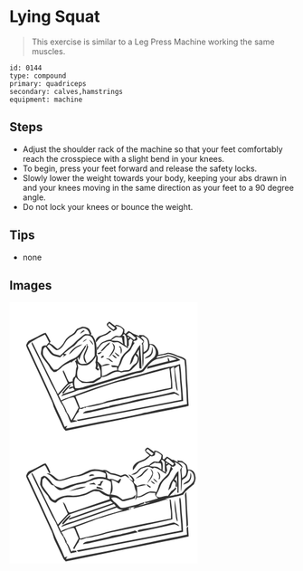 # Lying Squat
> This exercise is similar to a Leg Press Machine working the same muscles.

``` 
id: 0144 
type: compound 
primary: quadriceps 
secondary: calves,hamstrings 
equipment: machine 
``` 

## Steps

 - Adjust the shoulder rack of the machine so that your feet comfortably reach the crosspiece with a slight bend in your knees.
 - To begin, press your feet forward and release the safety locks.
 - Slowly lower the weight towards your body, keeping your abs drawn in and your knees moving in the same direction as your feet to a 90 degree angle.
 - Do not lock your knees or bounce the weight.

## Tips

 - none

## Images

<svg width="250pt" height="173pt" viewBox="0 0 250 173" xmlns="http://www.w3.org/2000/svg">
  <g fill="#FFF">
    <path d="M0 0h250v173H0V0m129.3 30.94c2.4 2.93 5.28 5.56 8.58 7.45 1.42-.74 2.93-1.35 4.24-2.31 1.01-1.67-.37-3.22-1.28-4.56 3.78.52 8.5 1.68 10.06 5.55-.55 2.63-1.26 5.53-3.36 7.38-2.1 1.91-5.12-.99-7.38.62-2.19 1.14-4.16 2.68-5.59 4.7-3.95-.38-7.22 1.96-10.84 3.06-2.94 1.43-4.65 4.49-6.53 7.04-.31-.1-.94-.3-1.25-.39.05 1.16.14 3.47.19 4.63.83-1.17 1.62-2.37 2.24-3.67 2.1-2.35 3.7-5.51 6.82-6.64 3.64-1.07 7.45-3.47 11.15-1.17 2.78 2.09 6.2-.78 8.98 1.12 4.08 2.32 7.8 5.26 12 7.38l-.28-2.39 1.29-1.25-.18-6.7c.83-.87 1.66-1.73 2.49-2.6.96.85 1.93 1.7 2.89 2.55-1.3 2.77-1.62 5.89-3.06 8.6-2.26 4.89-7.62 7.15-10.36 11.7-3.43 3.95-3.35 9.51-6.1 13.83-2.92-.69-5.92-1.07-8.91-1.05.12 3.77 5 1.97 7.48 2.51.1 1.37.22 2.75.35 4.13-7.71-.4-12.96 6.56-20.27 7.87-.26-4.38-.15-8.77-.54-13.14 3.82-.89 7.83-1.07 11.48-2.63-3.87-1.6-7.84.09-11.29 1.88-1.57-2.22-3.47-4.17-5.59-5.87.36-2.99.98-6.35-1.18-8.85.83-4.25-.23-8.49-.4-12.74-.15-4.61-2.46-8.81-4.95-12.57l-2.64-.87c.28-.36.85-1.07 1.13-1.42-.93-2.02-1.51-4.21-2.71-6.1-2.22-2.93-6.15-3.19-9.52-3.42-2.26 1.2-4.72 1.92-7 3.06-2.16 2.34-3.44 5.58-6.47 7.04-3.94 2.01-7.39 4.95-9.63 8.8-2.3 4.28-5.21 8.28-9.5 10.76-3.5-2.76-6.52-6.33-10.9-7.74.52-.75 1.05-1.51 1.58-2.26-2.28-3.8-3.92-7.98-6.51-11.57-3.87.72-7.18 3.04-10.63 4.81-3.96 2.19-8.21 3.82-12.15 6.05-1.44 1.61-2.37 3.64-3.22 5.62 1.08 3.57 2.92 6.85 4.42 10.26 8.6 18.67 17.53 37.19 25.87 55.98 2.21 4.94 5.16 9.63 6.08 15.05 3.59 9.17 8.33 17.84 12.32 26.84.77 2.12 2.27 3.8 3.93 5.27 53.03-10.99 106.23-21.19 159.29-32.02 1.27-.31 2.52-.66 3.77-1.05-.85-10.11-.75-20.27-1.69-30.38-.94-10.09-.48-20.29-1.8-30.33-1.59-2.64-5.07-3.76-7.9-4.76-5.46-1.61-10.57-5.05-16.39-4.97-4.08 1.46-8.38 2.04-12.6 2.97 1.21-4.76-1.75-9.24-4.74-12.66-1.65-2.07-4.5-1.78-6.85-1.96-.41-2.39-.52-5.03-2.12-7.01-1.63-1.72-3.63-3.02-5.48-4.46-2.13-.1-4.26-.2-6.38-.37.2.5.59 1.5.78 1.99-2.36-1.49-4.95-2.54-7.6-3.38-2.35-1.26-4.55-2.79-6.98-3.9a84.337 84.337 0 0 0-4.01 3.79c-.41-.37-1.24-1.1-1.66-1.47.18-1.41.25-2.83.21-4.26-2.71-3.37-6.72-5.7-11.06-6.11-.5.42-1 .84-1.5 1.25-2.45-1.85-4.91-3.68-7.35-5.54-1.47 1.29-4.31 2.58-3.29 5m.29 9.71c-2.59 2.24-6.1 2.61-9.11 4.03-3.41 1.49-7.27 4.41-5.62 8.7 1.81-2.05 3.31-4.39 5.29-6.29 3.02-2.36 7.13-2.51 10.22-4.74 1.56-1.12 3.1-2.29 4.71-3.36-.29-.29-.86-.87-1.14-1.16-1.78.32-2.91 1.87-4.35 2.82m-8.85 24.14c.53.03 1.59.09 2.12.11 3.47-2.17 5.17-6.34 8.79-8.39.69-1.07 1.37-2.14 2.03-3.22-5.58 2.27-8.48 7.8-12.94 11.5m15.44-10.89c.77 2.63 2.84 5.19 1.94 8.05-1.47 4.22-4.66 7.52-6.48 11.57 4-3.91 8.48-8.63 8.19-14.65-.54-2.06-2.28-3.46-3.65-4.97m8.92 5.13c.7.62 1.41 1.23 2.11 1.85.32 2.64.36 5.3.45 7.95 2.14-3.25 1.83-7.46-.82-10.32-.44.13-1.31.39-1.74.52m-28.33 8.87c.1.25.29.75.38 1 2.29.77 4.52-1.51 5.59-3.33-2.09.5-4.09 1.29-5.97 2.33m22.74-1.25c.95 2.42 3.15 3.88 5.08 5.44.41-.37.83-.74 1.24-1.11-2.13-1.41-4.08-3.08-6.32-4.33m-3.26 2.93c1.39 2.31 3.25 4.94 6.28 4.76-1.71-2.03-3.5-4.25-6.28-4.76m-12.49 1.59c-1.41-.05-4.04 3.28-1.18 2.63 1.66.14 4.28-3.34 1.18-2.63m4.73 3.55c.11.26.34.78.45 1.04 3.53-.92 4.6 4.72 8.5 3.29-1.55-1.35-3.19-2.61-4.76-3.95-1.4-.11-2.79-.24-4.19-.38z"/>
    <path d="M130.48 30.63c.41-.68 1.21-2.05 1.61-2.73 2.79 1.94 5.27 4.29 8.03 6.27-.7.82-1.41 1.64-2.12 2.45a64.773 64.773 0 0 1-7.52-5.99zM89.07 39.28c1.33-3.1 5.07-3.5 7.85-4.68 5.05-.47 8.69 3.47 9.3 8.2-1.85-.19-3.7-.39-5.54-.64-3.64 1.69-6.14 4.91-9.39 7.16-3.52 2.43-5.67 6.33-9.33 8.6-5.58 3.68-9.76 9.01-15.03 13.07-3.58-1.25-7.89-1.29-10.53-4.38-2.3-2.64-4.37-5.48-6.72-8.08.97-.87 1.95-1.76 2.91-2.64 3.62 2.21 5.99 6.04 9.83 7.88 4.22-.21 7.19-3.79 9.49-6.95 2.19-3.66 4.4-7.5 7.98-9.98 3.17-2.38 7.57-3.57 9.18-7.56m4.63 2.84c2.07-1.39 4-3.01 6.34-3.94-.46-.22-1.37-.67-1.82-.89-2.15.91-3.54 2.77-4.52 4.83zM155.65 43.29c1.07-.88 1.97-2.06 3.32-2.55 3.5 1.33 5.35 5.06 8.81 6.53L165.35 50c-3.12-2.4-6.42-4.54-9.7-6.71z"/>
    <path d="M28.94 52.67c5.81-3.65 11.89-6.88 18.11-9.76 2.12 3.29 3.63 6.91 5.49 10.35a35.502 35.502 0 0 0-3.62 4.22c-1.55 0-3.22-.18-4.56.79-2.06.69-1.55 3.14-2 4.83-.2 1.91-.87 3.8-.67 5.73 2.44 7.33 9.22 12.06 12.31 19.02 1.27 1.92 3.2 3.27 4.77 4.94 1.02-.11 2.04-.21 3.06-.32 2.01-1.93 4.61-3.12 6.52-5.16 3.59-3.84 8.72-5.57 13.21-8.09.04.37.13 1.12.18 1.49 1.57-2.74 4.66-3.81 7.11-5.56-.12.65-.36 1.95-.47 2.6-.43 0-1.29.02-1.72.03 1.47 2.41 2.34 5.11 2.62 7.92-2.02 4.09-.63 8.89-2.56 13.03-2.55 1.25-3.03 3.93-3.02 6.53-1.68-.07-4.02 1.31-5.28-.22-2.82-4.7-4.16-10.11-7-14.81-.26.86-1.03 1.76-.43 2.68 2.08 4.87 4.31 9.68 6.36 14.57-4.45 4.74-8.71 9.65-13.22 14.33-10.69-21.7-21.32-43.41-32.07-65.08-.67-1.32-1.51-2.55-2.35-3.76-.9 2.14.56 4.02 1.39 5.88 5.08 9.98 9.9 20.09 14.96 30.08 4.94 10.03 9.43 20.33 15.2 29.93 2.96 6.23 5.32 12.84 9.47 18.42 1.42 2.69 2.75 5.43 3.72 8.31 3.36 4.21 4.07 9.73 6.91 14.19 3.01-.46 5.95-1.27 8.92-1.91-1.75-1.04-3.74-1.42-5.75-1.38 2.64-3.94 4.12-9.32 8.44-11.69l-1.53.24c.48-1.26.96-2.51 1.43-3.77 2.42.91 4.66.19 6.43-1.63.25.23.76.68 1.01.9.37-.34 1.09-1.01 1.45-1.35 10-.47 19.63-3.87 29.29-6.32 19.01-3.88 38.01-7.86 56.98-11.93 9.35-2.09 18.81-3.72 28.07-6.22-.01-8.48-.93-16.89-2.12-25.26-.16-2.36 2.73-2.71 4.28-3.49.92 6.31.78 12.71 1.65 19.01 1.15 4.3.23 9.1 3.03 12.89.34-2.63-.5-5.18-.75-7.77-.88-7.44-2.03-14.83-2.98-22.25 1.7-1.41 3.54-2.62 5.48-3.69.38 3.76.87 7.5 1.17 11.27.34 11.4 2.18 22.71 2.11 34.14-44.29 8.74-88.64 17.17-133 25.49-1.96.39-3.94.68-5.91.95.72.59 1.45 1.18 2.17 1.77 46.45-8.69 92.79-17.91 139.2-26.78-.54-9.32-1.32-18.65-2.24-27.95-.42-6.98-.67-14.01-1.93-20.9-3.8.93-7.31 2.95-11.28 3.18-8.54.95-16.61 4-24.98 5.73-18.44 5.92-37.59 9.52-55.89 15.96-17.68 5.16-34.93 11.7-52.21 18.03-4.54 1.76-9.46 2.78-13.55 5.52-.96-2.38-2.09-4.69-3.35-6.93 3.84-4.37 7.96-8.48 11.67-12.97 1.68-2.19 4.37-2.98 6.86-3.86.37 1.64.78 3.27 1.22 4.9-2.34.66-5.65.61-6.14 3.66 1.97-.54 3.89-1.23 5.79-1.99.68 1.14 1.36 2.28 2.06 3.41-5.04 1.75-10.19 3.14-15.14 5.15 2.38-4.29 6.51-7.18 9.25-11.16l.34-1.91c-4.38 3.1-7.69 7.4-11.17 11.43.49.22 1.47.67 1.96.9-1.09 1.21-2.17 2.44-3.19 3.72 7.09-2.94 14.51-4.88 21.61-7.78 3.45-1.28 7.22-1.01 10.73-2.02 22.44-6.99 44.84-14.1 67.39-20.76 3.7-.58 7.84-.73 10.48-3.84 5.24-6.3 10.52-14.26 19.3-15.5 4.45-.48 8.55-2.44 12.95-3.13 3.83.63 7.51 2.08 10.88 4-3.12.7-6.22 1.47-9.32 2.21-.56-1.79-1.17-3.61-2.61-4.91.12 1.73.29 3.46.49 5.18-8.99 2.14-17.88 4.73-26.83 7.04-.38 1.02-.76 2.03-1.13 3.04 9.32-2.22 18.56-4.8 27.85-7.18 5.4-1.57 11.06-2.21 16.24-4.48-4.66-3.81-10.58-5.73-16.48-6.42-4.99 1.34-9.92 2.91-15.03 3.81.34-.64 1.02-1.91 1.35-2.55 4.71-1.02 9.51-1.6 14.15-2.92 3.93.45 7.66 1.95 11.27 3.53 3.47 1.53 7.35 2.38 10.34 4.84 1.7 11.58 1.28 23.36 2.21 35.01.73 7.67.45 15.4 1.21 23.07-17.67 4.18-35.74 6.6-53.33 11.18-1.09.12-2.18.24-3.26.37-1.63.59-3.31 1-4.99 1.42-17.16 3.78-34.42 7.19-51.74 10.13-15.64 3.11-31.26 6.31-46.91 9.38-.33-1.46.77-2.49 1.52-3.59-1.26.42-2.5.9-3.78 1.29-3.24-8.83-7.74-17.17-11.52-25.78-11.6-27.74-24.9-54.74-37.4-82.08 1.24-1.93 2.79-3.65 4.79-4.81m139.97 76.65c-6.36 1.42-12.55 3.51-18.99 4.58-5.69 1.89-11.79 1.79-17.49 3.76l.06.55c-1.6.22-3.19.45-4.76.82-6.26 1.52-12.61 2.68-18.87 4.2-4 .82-9.08.63-11.63 4.43 6.03-.3 11.83-2.11 17.71-3.35 22.99-5.26 46.01-10.41 69.02-15.59 11.88-2.12 23.54-5.33 35.43-7.35 1.98.98 3.99 1.94 6.14 2.51-1.56-2.7-4.7-3.6-7.3-4.93-16.33 3.99-32.76 7.52-49.32 10.37zM149.79 43.72c.64-.36 1.94-1.06 2.58-1.42 4.41 4.36 3.11 11.2 3.28 16.79-.69-.67-2.07-2-2.76-2.67-.21-3.62-.63-7.25-.55-10.88-.64-.46-1.91-1.37-2.55-1.82z"/>
    <path d="M99.73 44.76c3.59-1.62 8.29-.24 10.26 3.23 4.14 6.91 2.75 15.24 3.06 22.89-2.34 4.75-6.53 8.81-11.49 10.76-3.03.28-7.22 1.1-9.29-1.77-1.36-1.39-1.64-3.38-2.22-5.15.36-.44 1.09-1.32 1.46-1.77.07 1.43.3 2.84.69 4.22.92-2.17 1.6-4.43 2.43-6.63 1.8-4.24 4.87-7.78 6.93-11.87-.19-.42-.59-1.28-.79-1.71-3.24 5.17-6.28 10.59-10.78 14.8-2.96 2.39-6.54 3.77-9.99 5.27-5.27 2.88-10.45 6.07-14.55 10.53-1.56 2.09-4.3 2.01-6.64 2-3.13-2.75-4.71-6.82-7.61-9.81-2.2-3.39-5.17-6.37-6.64-10.17-.37-3.75-.71-8.47 3.36-10.35 3.39 3.93 5.47 9.35 10.44 11.62 2.7 1.46 5.93 1.31 8.77 2.43 1.32-1.34 2.65-2.65 3.97-3.97.39.54.77 1.08 1.15 1.62-.46.59-1.38 1.76-1.84 2.35 1.87-1.18 3.62-2.51 5.4-3.82-1.25-.34-2.48-.7-3.7-1.13 4.18-3.19 7.97-6.9 12.51-9.61 3.58-2.18 5.29-6.32 8.86-8.5 2.3-1.58 3.8-4.11 6.25-5.46m-2.62 8.55c2.13-1.26 4.12-2.75 5.97-4.38-2.64.41-4.74 2.03-5.97 4.38m8.54-3.45c1.73 2.53 3.62 4.95 5.61 7.27-.55-3.24-2.59-5.94-5.61-7.27m-27 19.55c3.58-2.25 6.17-5.69 9.41-8.35 2.69-2.04 6.19-2.77 8.6-5.22-7.68 1.57-14.17 6.86-18.01 13.57m23.24-13.01c.19 2.16 3.4-.31.81-.54l-.81.54m.69.97c.42 5.36-4.16 9.31-4.33 14.53-.13 3.4.66 7.68 4.24 9.1-1.06-2.95-2.61-5.83-2.78-9.01 1.14-4.71 4.19-8.76 4.66-13.68-.45-.23-1.34-.71-1.79-.94zM141.63 46.4c2.48-.14 4.94.54 7.43.49.69 2.78.92 5.64 1.53 8.44-2.3-1.56-4.55-3.67-7.45-3.94-2.73-.15-5.47-.17-8.15-.8 2.05-1.63 4.15-3.31 6.64-4.19zM156.96 46.31c1.42-.28 1.91.25 1.46 1.6-1.41.29-1.9-.24-1.46-1.6zM168.68 45.08c2.4 1.24 4.53 2.89 6.65 4.56.81.82 1.62 1.65 2.44 2.47-.86 1.07-1.72 2.14-2.56 3.22.27.33.82.98 1.1 1.31.45 9.9-.55 19.84.32 29.72 1.72-5.61.97-11.55 1.16-17.31 2.53-1.41 5.18-2.93 6.74-5.45 1.09-2.4 1.32-5.07 1.89-7.61 7.76 1.33 10.48 12.91 4.42 17.86-4.78 3.92-9.23 8.26-12.77 13.36-1.12 1.82-2.84 3.48-5.07 3.65-5.17.85-10.2 2.33-15.22 3.82-19.07 6.29-38.43 11.67-57.7 17.32-4.1 1.63-8.47 2.73-12.91 1.99-1.59-4.58-1.97-10.13.75-14.37 2.52 2.9 5.33 5.5 8.63 7.49 4.84.04 9.69.35 14.53.06 2.88-.88 5.02-3.26 7.81-4.4 1.71-.54 2.54-2.12 3.39-3.56 6.47.85 11.23-4.26 16.97-6.15 2.91-1.11 6.18-.9 9 .36 2.88-.82 5.83-1.33 8.83-1.38 3.15 0 5.28-2.65 7.22-4.76 2.81-3.13 6.72-5.93 7.16-10.45.63-3.21-.43-6.61-3.05-8.64 1.17-1.74 2.32-3.51 3.44-5.29-.25 8.24.22 16.47.47 24.69.69.19 2.09.58 2.78.77.48-10.63-1.67-21.17-1.64-31.78-3.76 3.85-5.55 9.02-8.78 13.24-2.94 3.74-3.82 8.57-4.99 13.06 4.46-2.86 4.5-8.82 7.05-13.03 1.05 1.08 2.12 2.16 3.22 3.2.08 3.11-.08 6.97-3.18 8.66-3.43 1.9-5.29 5.44-7.91 8.18-3.36.55-6.93.19-10.07 1.89-1.56-.5-3.11-.98-4.66-1.47-.08-3.75 2.89-6.46 4.06-9.83 1.23-3.6 2.56-7.24 5.06-10.19 2.2-3.15 6.1-4.7 7.97-8.13 1.32-2.43 2.39-5.02 4.19-7.17.12-.34.36-1.02.47-1.36l-1.23.06-.15-2.14c2.05.14 3.78-.79 5.25-2.11-.37-1.45-.73-2.9-1.08-4.36m19.13 22.64c-1.86 3.48-6.48 3.97-8.38 7.41 3.14-1.17 6.93-1.95 8.84-5.01 2.44-3.02 2.25-7.32 1.22-10.85-.64 2.8-.53 5.77-1.68 8.45z"/>
    <path d="M174.2 46.83c.79-.52 1.59-1.04 2.39-1.56 2.63 1.31 5.93 2.74 6.57 5.98.76 3.33 1.17 6.9.13 10.21-.87 2.44-3.27 3.77-5.41 4.94-.06-3.85-.14-7.71-.68-11.54.48-1.05.96-2.1 1.44-3.14-.9-2.1-2.36-3.86-4.44-4.89zM102.79 83.58c5.51-2.23 9.33-7.16 12.22-12.17-.02 2.87-.23 5.75-.97 8.54 1.19 2.67.52 5.46-.02 8.18 1.1 1.02 2.36 1.85 3.54 2.77.38-.56 1.14-1.69 1.52-2.25-.68-.39-2.03-1.16-2.71-1.54 1.35-1.96 1.45-4.06.19-6.06l.27-.16c1.39 3.35 2.81 6.7 3.87 10.18.34 2.75.01 5.52-.03 8.27-3.62 1.07-6.63 3.27-9.79 5.19-5.44 1.17-11.64 2.26-16.67-.81-5.26-2.47-5.04-9.44-3.67-14.19 1.27-2.74.09-5.67-.63-8.38 3.46 3.2 8.53 2.84 12.88 2.43zM168.86 99.4c14.32-4.24 28.92-7.54 43.24-11.8 1.16 4.76.56 9.74 1.8 14.49.61 3.84.36 7.76.36 11.63-7.91 1.65-15.9 2.96-23.75 4.91-14.5 2.06-28.68 5.84-43.07 8.52-5.25.81-10.26 2.7-15.52 3.46-3.5.41-6.45 2.6-9.9 3.25-9.52 2.03-19.06 4.04-28.43 6.7-1.66-5.33-4.08-10.38-6.02-15.61 16.18-5.85 32.33-11.81 48.76-16.96 5.25-1.14 10.2-3.54 15.64-3.74 5.61-1.68 11.03-4.08 16.89-4.85zM82.12 126.49c1.33-.25 3-.87 3.95.51 2.17 4.22 3.55 8.81 5.65 13.08-3.25 5.52-5.78 11.54-9.69 16.64-1.91-3.57-3.19-7.53-5.89-10.64-1.36-5.33-4.48-9.82-7.15-14.53 4.35-1.77 8.45-4.25 13.13-5.06z"/>
  </g>
  <g fill="#333">
    <path d="M129.3 30.94c-1.02-2.42 1.82-3.71 3.29-5 2.44 1.86 4.9 3.69 7.35 5.54.5-.41 1-.83 1.5-1.25 4.34.41 8.35 2.74 11.06 6.11.04 1.43-.03 2.85-.21 4.26.42.37 1.25 1.1 1.66 1.47 1.3-1.31 2.63-2.57 4.01-3.79 2.43 1.11 4.63 2.64 6.98 3.9 2.65.84 5.24 1.89 7.6 3.38-.19-.49-.58-1.49-.78-1.99 2.12.17 4.25.27 6.38.37 1.85 1.44 3.85 2.74 5.48 4.46 1.6 1.98 1.71 4.62 2.12 7.01 2.35.18 5.2-.11 6.85 1.96 2.99 3.42 5.95 7.9 4.74 12.66 4.22-.93 8.52-1.51 12.6-2.97 5.82-.08 10.93 3.36 16.39 4.97 2.83 1 6.31 2.12 7.9 4.76 1.32 10.04.86 20.24 1.8 30.33.94 10.11.84 20.27 1.69 30.38-1.25.39-2.5.74-3.77 1.05-53.06 10.83-106.26 21.03-159.29 32.02-1.66-1.47-3.16-3.15-3.93-5.27-3.99-9-8.73-17.67-12.32-26.84-.92-5.42-3.87-10.11-6.08-15.05-8.34-18.79-17.27-37.31-25.87-55.98-1.5-3.41-3.34-6.69-4.42-10.26.85-1.98 1.78-4.01 3.22-5.62 3.94-2.23 8.19-3.86 12.15-6.05 3.45-1.77 6.76-4.09 10.63-4.81 2.59 3.59 4.23 7.77 6.51 11.57-.53.75-1.06 1.51-1.58 2.26 4.38 1.41 7.4 4.98 10.9 7.74 4.29-2.48 7.2-6.48 9.5-10.76 2.24-3.85 5.69-6.79 9.63-8.8 3.03-1.46 4.31-4.7 6.47-7.04 2.28-1.14 4.74-1.86 7-3.06 3.37.23 7.3.49 9.52 3.42 1.2 1.89 1.78 4.08 2.71 6.1-.28.35-.85 1.06-1.13 1.42l2.64.87c2.49 3.76 4.8 7.96 4.95 12.57.17 4.25 1.23 8.49.4 12.74 2.16 2.5 1.54 5.86 1.18 8.85 2.12 1.7 4.02 3.65 5.59 5.87 3.45-1.79 7.42-3.48 11.29-1.88-3.65 1.56-7.66 1.74-11.48 2.63.39 4.37.28 8.76.54 13.14 7.31-1.31 12.56-8.27 20.27-7.87-.13-1.38-.25-2.76-.35-4.13-2.48-.54-7.36 1.26-7.48-2.51 2.99-.02 5.99.36 8.91 1.05 2.75-4.32 2.67-9.88 6.1-13.83 2.74-4.55 8.1-6.81 10.36-11.7 1.44-2.71 1.76-5.83 3.06-8.6-.96-.85-1.93-1.7-2.89-2.55-.83.87-1.66 1.73-2.49 2.6l.18 6.7-1.29 1.25.28 2.39c-4.2-2.12-7.92-5.06-12-7.38-2.78-1.9-6.2.97-8.98-1.12-3.7-2.3-7.51.1-11.15 1.17-3.12 1.13-4.72 4.29-6.82 6.64-.62 1.3-1.41 2.5-2.24 3.67-.05-1.16-.14-3.47-.19-4.63.31.09.94.29 1.25.39 1.88-2.55 3.59-5.61 6.53-7.04 3.62-1.1 6.89-3.44 10.84-3.06 1.43-2.02 3.4-3.56 5.59-4.7 2.26-1.61 5.28 1.29 7.38-.62 2.1-1.85 2.81-4.75 3.36-7.38-1.56-3.87-6.28-5.03-10.06-5.55.91 1.34 2.29 2.89 1.28 4.56-1.31.96-2.82 1.57-4.24 2.31-3.3-1.89-6.18-4.52-8.58-7.45m1.18-.31c2.35 2.18 4.87 4.18 7.52 5.99.71-.81 1.42-1.63 2.12-2.45-2.76-1.98-5.24-4.33-8.03-6.27-.4.68-1.2 2.05-1.61 2.73m-41.41 8.65c-1.61 3.99-6.01 5.18-9.18 7.56-3.58 2.48-5.79 6.32-7.98 9.98-2.3 3.16-5.27 6.74-9.49 6.95-3.84-1.84-6.21-5.67-9.83-7.88-.96.88-1.94 1.77-2.91 2.64 2.35 2.6 4.42 5.44 6.72 8.08 2.64 3.09 6.95 3.13 10.53 4.38 5.27-4.06 9.45-9.39 15.03-13.07 3.66-2.27 5.81-6.17 9.33-8.6 3.25-2.25 5.75-5.47 9.39-7.16 1.84.25 3.69.45 5.54.64-.61-4.73-4.25-8.67-9.3-8.2-2.78 1.18-6.52 1.58-7.85 4.68m66.58 4.01c3.28 2.17 6.58 4.31 9.7 6.71l2.43-2.73c-3.46-1.47-5.31-5.2-8.81-6.53-1.35.49-2.25 1.67-3.32 2.55M28.94 52.67c-2 1.16-3.55 2.88-4.79 4.81 12.5 27.34 25.8 54.34 37.4 82.08 3.78 8.61 8.28 16.95 11.52 25.78 1.28-.39 2.52-.87 3.78-1.29-.75 1.1-1.85 2.13-1.52 3.59 15.65-3.07 31.27-6.27 46.91-9.38 17.32-2.94 34.58-6.35 51.74-10.13 1.68-.42 3.36-.83 4.99-1.42 1.08-.13 2.17-.25 3.26-.37 17.59-4.58 35.66-7 53.33-11.18-.76-7.67-.48-15.4-1.21-23.07-.93-11.65-.51-23.43-2.21-35.01-2.99-2.46-6.87-3.31-10.34-4.84-3.61-1.58-7.34-3.08-11.27-3.53-4.64 1.32-9.44 1.9-14.15 2.92-.33.64-1.01 1.91-1.35 2.55 5.11-.9 10.04-2.47 15.03-3.81 5.9.69 11.82 2.61 16.48 6.42-5.18 2.27-10.84 2.91-16.24 4.48-9.29 2.38-18.53 4.96-27.85 7.18.37-1.01.75-2.02 1.13-3.04 8.95-2.31 17.84-4.9 26.83-7.04-.2-1.72-.37-3.45-.49-5.18 1.44 1.3 2.05 3.12 2.61 4.91 3.1-.74 6.2-1.51 9.32-2.21-3.37-1.92-7.05-3.37-10.88-4-4.4.69-8.5 2.65-12.95 3.13-8.78 1.24-14.06 9.2-19.3 15.5-2.64 3.11-6.78 3.26-10.48 3.84-22.55 6.66-44.95 13.77-67.39 20.76-3.51 1.01-7.28.74-10.73 2.02-7.1 2.9-14.52 4.84-21.61 7.78 1.02-1.28 2.1-2.51 3.19-3.72-.49-.23-1.47-.68-1.96-.9 3.48-4.03 6.79-8.33 11.17-11.43l-.34 1.91c-2.74 3.98-6.87 6.87-9.25 11.16 4.95-2.01 10.1-3.4 15.14-5.15-.7-1.13-1.38-2.27-2.06-3.41-1.9.76-3.82 1.45-5.79 1.99.49-3.05 3.8-3 6.14-3.66-.44-1.63-.85-3.26-1.22-4.9-2.49.88-5.18 1.67-6.86 3.86-3.71 4.49-7.83 8.6-11.67 12.97 1.26 2.24 2.39 4.55 3.35 6.93 4.09-2.74 9.01-3.76 13.55-5.52 17.28-6.33 34.53-12.87 52.21-18.03 18.3-6.44 37.45-10.04 55.89-15.96 8.37-1.73 16.44-4.78 24.98-5.73 3.97-.23 7.48-2.25 11.28-3.18 1.26 6.89 1.51 13.92 1.93 20.9.92 9.3 1.7 18.63 2.24 27.95-46.41 8.87-92.75 18.09-139.2 26.78-.72-.59-1.45-1.18-2.17-1.77 1.97-.27 3.95-.56 5.91-.95 44.36-8.32 88.71-16.75 133-25.49.07-11.43-1.77-22.74-2.11-34.14-.3-3.77-.79-7.51-1.17-11.27-1.94 1.07-3.78 2.28-5.48 3.69.95 7.42 2.1 14.81 2.98 22.25.25 2.59 1.09 5.14.75 7.77-2.8-3.79-1.88-8.59-3.03-12.89-.87-6.3-.73-12.7-1.65-19.01-1.55.78-4.44 1.13-4.28 3.49 1.19 8.37 2.11 16.78 2.12 25.26-9.26 2.5-18.72 4.13-28.07 6.22-18.97 4.07-37.97 8.05-56.98 11.93-9.66 2.45-19.29 5.85-29.29 6.32-.36.34-1.08 1.01-1.45 1.35-.25-.22-.76-.67-1.01-.9-1.77 1.82-4.01 2.54-6.43 1.63-.47 1.26-.95 2.51-1.43 3.77l1.53-.24c-4.32 2.37-5.8 7.75-8.44 11.69 2.01-.04 4 .34 5.75 1.38-2.97.64-5.91 1.45-8.92 1.91-2.84-4.46-3.55-9.98-6.91-14.19-.97-2.88-2.3-5.62-3.72-8.31-4.15-5.58-6.51-12.19-9.47-18.42-5.77-9.6-10.26-19.9-15.2-29.93-5.06-9.99-9.88-20.1-14.96-30.08-.83-1.86-2.29-3.74-1.39-5.88.84 1.21 1.68 2.44 2.35 3.76 10.75 21.67 21.38 43.38 32.07 65.08 4.51-4.68 8.77-9.59 13.22-14.33-2.05-4.89-4.28-9.7-6.36-14.57-.6-.92.17-1.82.43-2.68 2.84 4.7 4.18 10.11 7 14.81 1.26 1.53 3.6.15 5.28.22-.01-2.6.47-5.28 3.02-6.53 1.93-4.14.54-8.94 2.56-13.03-.28-2.81-1.15-5.51-2.62-7.92.43-.01 1.29-.03 1.72-.03.11-.65.35-1.95.47-2.6-2.45 1.75-5.54 2.82-7.11 5.56-.05-.37-.14-1.12-.18-1.49-4.49 2.52-9.62 4.25-13.21 8.09-1.91 2.04-4.51 3.23-6.52 5.16-1.02.11-2.04.21-3.06.32-1.57-1.67-3.5-3.02-4.77-4.94-3.09-6.96-9.87-11.69-12.31-19.02-.2-1.93.47-3.82.67-5.73.45-1.69-.06-4.14 2-4.83 1.34-.97 3.01-.79 4.56-.79 1.1-1.5 2.3-2.91 3.62-4.22-1.86-3.44-3.37-7.06-5.49-10.35-6.22 2.88-12.3 6.11-18.11 9.76m120.85-8.95c.64.45 1.91 1.36 2.55 1.82-.08 3.63.34 7.26.55 10.88.69.67 2.07 2 2.76 2.67-.17-5.59 1.13-12.43-3.28-16.79-.64.36-1.94 1.06-2.58 1.42m-50.06 1.04c-2.45 1.35-3.95 3.88-6.25 5.46-3.57 2.18-5.28 6.32-8.86 8.5-4.54 2.71-8.33 6.42-12.51 9.61 1.22.43 2.45.79 3.7 1.13-1.78 1.31-3.53 2.64-5.4 3.82.46-.59 1.38-1.76 1.84-2.35-.38-.54-.76-1.08-1.15-1.62-1.32 1.32-2.65 2.63-3.97 3.97-2.84-1.12-6.07-.97-8.77-2.43-4.97-2.27-7.05-7.69-10.44-11.62-4.07 1.88-3.73 6.6-3.36 10.35 1.47 3.8 4.44 6.78 6.64 10.17 2.9 2.99 4.48 7.06 7.61 9.81 2.34.01 5.08.09 6.64-2 4.1-4.46 9.28-7.65 14.55-10.53 3.45-1.5 7.03-2.88 9.99-5.27 4.5-4.21 7.54-9.63 10.78-14.8.2.43.6 1.29.79 1.71-2.06 4.09-5.13 7.63-6.93 11.87-.83 2.2-1.51 4.46-2.43 6.63a18.88 18.88 0 0 1-.69-4.22c-.37.45-1.1 1.33-1.46 1.77.58 1.77.86 3.76 2.22 5.15 2.07 2.87 6.26 2.05 9.29 1.77 4.96-1.95 9.15-6.01 11.49-10.76-.31-7.65 1.08-15.98-3.06-22.89-1.97-3.47-6.67-4.85-10.26-3.23m41.9 1.64c-2.49.88-4.59 2.56-6.64 4.19 2.68.63 5.42.65 8.15.8 2.9.27 5.15 2.38 7.45 3.94-.61-2.8-.84-5.66-1.53-8.44-2.49.05-4.95-.63-7.43-.49m15.33-.09c-.44 1.36.05 1.89 1.46 1.6.45-1.35-.04-1.88-1.46-1.6m11.72-1.23c.35 1.46.71 2.91 1.08 4.36-1.47 1.32-3.2 2.25-5.25 2.11l.15 2.14 1.23-.06c-.11.34-.35 1.02-.47 1.36-1.8 2.15-2.87 4.74-4.19 7.17-1.87 3.43-5.77 4.98-7.97 8.13-2.5 2.95-3.83 6.59-5.06 10.19-1.17 3.37-4.14 6.08-4.06 9.83 1.55.49 3.1.97 4.66 1.47 3.14-1.7 6.71-1.34 10.07-1.89 2.62-2.74 4.48-6.28 7.91-8.18 3.1-1.69 3.26-5.55 3.18-8.66-1.1-1.04-2.17-2.12-3.22-3.2-2.55 4.21-2.59 10.17-7.05 13.03 1.17-4.49 2.05-9.32 4.99-13.06 3.23-4.22 5.02-9.39 8.78-13.24-.03 10.61 2.12 21.15 1.64 31.78-.69-.19-2.09-.58-2.78-.77-.25-8.22-.72-16.45-.47-24.69-1.12 1.78-2.27 3.55-3.44 5.29 2.62 2.03 3.68 5.43 3.05 8.64-.44 4.52-4.35 7.32-7.16 10.45-1.94 2.11-4.07 4.76-7.22 4.76-3 .05-5.95.56-8.83 1.38-2.82-1.26-6.09-1.47-9-.36-5.74 1.89-10.5 7-16.97 6.15-.85 1.44-1.68 3.02-3.39 3.56-2.79 1.14-4.93 3.52-7.81 4.4-4.84.29-9.69-.02-14.53-.06-3.3-1.99-6.11-4.59-8.63-7.49-2.72 4.24-2.34 9.79-.75 14.37 4.44.74 8.81-.36 12.91-1.99 19.27-5.65 38.63-11.03 57.7-17.32 5.02-1.49 10.05-2.97 15.22-3.82 2.23-.17 3.95-1.83 5.07-3.65 3.54-5.1 7.99-9.44 12.77-13.36 6.06-4.95 3.34-16.53-4.42-17.86-.57 2.54-.8 5.21-1.89 7.61-1.56 2.52-4.21 4.04-6.74 5.45-.19 5.76.56 11.7-1.16 17.31-.87-9.88.13-19.82-.32-29.72-.28-.33-.83-.98-1.1-1.31.84-1.08 1.7-2.15 2.56-3.22-.82-.82-1.63-1.65-2.44-2.47-2.12-1.67-4.25-3.32-6.65-4.56m5.52 1.75c2.08 1.03 3.54 2.79 4.44 4.89-.48 1.04-.96 2.09-1.44 3.14.54 3.83.62 7.69.68 11.54 2.14-1.17 4.54-2.5 5.41-4.94 1.04-3.31.63-6.88-.13-10.21-.64-3.24-3.94-4.67-6.57-5.98-.8.52-1.6 1.04-2.39 1.56m-71.41 36.75c-4.35.41-9.42.77-12.88-2.43.72 2.71 1.9 5.64.63 8.38-1.37 4.75-1.59 11.72 3.67 14.19 5.03 3.07 11.23 1.98 16.67.81 3.16-1.92 6.17-4.12 9.79-5.19.04-2.75.37-5.52.03-8.27-1.06-3.48-2.48-6.83-3.87-10.18l-.27.16c1.26 2 1.16 4.1-.19 6.06.68.38 2.03 1.15 2.71 1.54-.38.56-1.14 1.69-1.52 2.25-1.18-.92-2.44-1.75-3.54-2.77.54-2.72 1.21-5.51.02-8.18.74-2.79.95-5.67.97-8.54-2.89 5.01-6.71 9.94-12.22 12.17m66.07 15.82c-5.86.77-11.28 3.17-16.89 4.85-5.44.2-10.39 2.6-15.64 3.74-16.43 5.15-32.58 11.11-48.76 16.96 1.94 5.23 4.36 10.28 6.02 15.61 9.37-2.66 18.91-4.67 28.43-6.7 3.45-.65 6.4-2.84 9.9-3.25 5.26-.76 10.27-2.65 15.52-3.46 14.39-2.68 28.57-6.46 43.07-8.52 7.85-1.95 15.84-3.26 23.75-4.91 0-3.87.25-7.79-.36-11.63-1.24-4.75-.64-9.73-1.8-14.49-14.32 4.26-28.92 7.56-43.24 11.8m-86.74 27.09c-4.68.81-8.78 3.29-13.13 5.06 2.67 4.71 5.79 9.2 7.15 14.53 2.7 3.11 3.98 7.07 5.89 10.64 3.91-5.1 6.44-11.12 9.69-16.64-2.1-4.27-3.48-8.86-5.65-13.08-.95-1.38-2.62-.76-3.95-.51z"/>
    <path d="M93.7 42.12c.98-2.06 2.37-3.92 4.52-4.83.45.22 1.36.67 1.82.89-2.34.93-4.27 2.55-6.34 3.94zM129.59 40.65c1.44-.95 2.57-2.5 4.35-2.82.28.29.85.87 1.14 1.16-1.61 1.07-3.15 2.24-4.71 3.36-3.09 2.23-7.2 2.38-10.22 4.74-1.98 1.9-3.48 4.24-5.29 6.29-1.65-4.29 2.21-7.21 5.62-8.7 3.01-1.42 6.52-1.79 9.11-4.03zM97.11 53.31c1.23-2.35 3.33-3.97 5.97-4.38-1.85 1.63-3.84 3.12-5.97 4.38zM105.65 49.86c3.02 1.33 5.06 4.03 5.61 7.27a84.186 84.186 0 0 1-5.61-7.27zM120.74 64.79c4.46-3.7 7.36-9.23 12.94-11.5-.66 1.08-1.34 2.15-2.03 3.22-3.62 2.05-5.32 6.22-8.79 8.39-.53-.02-1.59-.08-2.12-.11zM136.18 53.9c1.37 1.51 3.11 2.91 3.65 4.97.29 6.02-4.19 10.74-8.19 14.65 1.82-4.05 5.01-7.35 6.48-11.57.9-2.86-1.17-5.42-1.94-8.05zM78.65 69.41c3.84-6.71 10.33-12 18.01-13.57-2.41 2.45-5.91 3.18-8.6 5.22-3.24 2.66-5.83 6.1-9.41 8.35zM101.89 56.4l.81-.54c2.59.23-.62 2.7-.81.54z"/>
    <path d="M102.58 57.37c.45.23 1.34.71 1.79.94-.47 4.92-3.52 8.97-4.66 13.68.17 3.18 1.72 6.06 2.78 9.01-3.58-1.42-4.37-5.7-4.24-9.1.17-5.22 4.75-9.17 4.33-14.53zM145.1 59.03c.43-.13 1.3-.39 1.74-.52 2.65 2.86 2.96 7.07.82 10.32-.09-2.65-.13-5.31-.45-7.95-.7-.62-1.41-1.23-2.11-1.85zM187.81 67.72c1.15-2.68 1.04-5.65 1.68-8.45 1.03 3.53 1.22 7.83-1.22 10.85-1.91 3.06-5.7 3.84-8.84 5.01 1.9-3.44 6.52-3.93 8.38-7.41zM116.77 67.9c1.88-1.04 3.88-1.83 5.97-2.33-1.07 1.82-3.3 4.1-5.59 3.33-.09-.25-.28-.75-.38-1zM139.51 66.65c2.24 1.25 4.19 2.92 6.32 4.33-.41.37-.83.74-1.24 1.11-1.93-1.56-4.13-3.02-5.08-5.44zM136.25 69.58c2.78.51 4.57 2.73 6.28 4.76-3.03.18-4.89-2.45-6.28-4.76zM123.76 71.17c3.1-.71.48 2.77-1.18 2.63-2.86.65-.23-2.68 1.18-2.63zM128.49 74.72c1.4.14 2.79.27 4.19.38 1.57 1.34 3.21 2.6 4.76 3.95-3.9 1.43-4.97-4.21-8.5-3.29-.11-.26-.34-.78-.45-1.04zM168.91 129.32c16.56-2.85 32.99-6.38 49.32-10.37 2.6 1.33 5.74 2.23 7.3 4.93-2.15-.57-4.16-1.53-6.14-2.51-11.89 2.02-23.55 5.23-35.43 7.35-23.01 5.18-46.03 10.33-69.02 15.59-5.88 1.24-11.68 3.05-17.71 3.35 2.55-3.8 7.63-3.61 11.63-4.43 6.26-1.52 12.61-2.68 18.87-4.2 1.57-.37 3.16-.6 4.76-.82l-.06-.55c5.7-1.97 11.8-1.87 17.49-3.76 6.44-1.07 12.63-3.16 18.99-4.58z"/>
  </g>
</svg>

<svg width="250pt" height="173pt" viewBox="0 0 250 173" xmlns="http://www.w3.org/2000/svg">
  <g fill="#FFF">
    <path d="M0 0h250v173H0V0m179.73 23c.88 3 3.79 4.67 5.81 6.85-.21.27-.63.82-.83 1.09-2.28 1.22-4.14 3.04-6.34 4.37-2.99 1.5-6.36 2.12-9.21 3.93-3.25 2.38-6.96 6-5.15 10.39 2.51-3.09 4.33-6.77 7.39-9.38 1.99-1.34 4.39-1.84 6.57-2.8 3.51-1.37 6.22-4.1 8.89-6.66 2.24 1.07 4.42.05 6.12-1.43-.03-1.54.21-3.06.76-4.5 2.92 1.17 6.1 2.39 7.98 5.08-.16 1.58-.59 3.11-.92 4.66-1.06 1.33-2.05 2.72-3.02 4.12-1.98-.18-3.93-.65-5.91-.57-2.69 1.04-4.91 3.01-6.73 5.19-3.71-.42-6.82 1.77-10.23 2.76-3.21 1.13-4.43 4.81-7.31 6.43-2.1 1.18-4.3 2.19-6.44 3.3 2.12-.17 4.42.04 6.27-1.2 3.36-1.5 4.73-5.39 7.92-7.1 2.53-.86 5.03-1.8 7.61-2.5 2.62-.06 4.94 1.36 7.22 2.48.35-.35 1.06-1.06 1.42-1.41 6.48.77 10.94 6.12 16.77 8.53-.21-.53-.64-1.59-.85-2.11 3.07-1.75.61-5.74.76-8.46 1.05-.82 2.18-1.55 3.28-2.29.92.82 1.85 1.64 2.78 2.46-1.56 3.54-1.81 7.65-4.3 10.77-2.89 3.49-6.77 6.06-9.25 9.91-3.34 3.87-3.36 9.28-5.9 13.57-2.57-.19-5.11-.71-7.69-.67-6.48.76-11.15 6.59-17.76 6.78-.1-4.3.2-8.62-.38-12.89 4.24-.73 8.45-1.62 12.63-2.66-4.19-1.53-8.52.07-12.41 1.67-1.03-2.34-5.53-3.75-4.21-6.5l.69-.81c-.85-3.95-4.05-6.99-7.97-7.86 1.94 2.36 4.77 4.23 5.56 7.33l.05.82c-1.62-1.02-3.17-2.14-4.9-2.97 1.68 1.93 4.14 3.14 5.32 5.51 2.19 3.35 2.12 7.53 3.87 11.08 1.76 3.87-.37 7.97-.73 11.9.83-1.13 1.56-2.33 2.28-3.53 6.43.79 11.08-4.33 16.8-6.14 2.51-.1 5.01.29 7.52.38-1.13 3.19 1.48 5.24 3.58 7.09-6.11 1.57-11.99 3.9-18.2 5.08.77.45 1.56.9 2.35 1.34 1.88-.75 3.86-1.23 5.88-1.35-5.42 1.74-10.87 3.42-16.41 4.78 2.64-1.08 5.25-2.23 7.98-3.06-.04-.45-.11-1.35-.14-1.8-5.49 1.85-10.93 3.87-16.61 5.02-4.8.91-9.46 3.56-14.45 2.27-3-1.79-4.81-4.98-7.59-7.06-2.11-1.57-3.87-3.53-5.07-5.87 4.44-1.71 9.23.15 12.75 2.99 1.46 1.24 3.37 1.81 5.24 1.19 4.44-1.21 8.9-2.39 13.33-3.63.46-1.49.87-3 1.25-4.51-1.77 1.2-3.2 3.11-5.43 3.44-4 .94-7.95 2.14-12 2.85-2.1-1.6-4.18-3.24-6.36-4.71-2.98-1.48-6.41-1.58-9.63-2.15 4.83-5.51 2.26-13.19 1.46-19.61 3.46 1.01 6.73 2.66 9.43 5.07 1.77-1.85 3.12-4.06 2.9-6.72-1.57.87-2.8 2.18-4.14 3.34-3.78-.77-7.28-4.1-11.3-2.37-1-.68-3.18-.77-2.64-2.56.2-3.04-.87-5.85-2.69-8.25 3.15 1.85 6.04 4.44 9.79 5.01 3.79.78 7.53 1.73 11.08 3.31 1.71-.68 3.39-1.48 5.17-1.97 2.18.62 3.81 2.35 5.75 3.43-.66-2.16-1.89-4.35-4.19-5.05-3.01-1.49-5.72 2.61-8.64.87-3.61-1.69-7.52-2.48-11.45-2.94-3.19-1.96-6.56-5.13-10.6-3.64-3.63-.62-7.28-1.24-10.97-1.3-8.83-.16-15.39 7.51-24.08 8.09-8.12.36-15.2 5.07-23.24 5.9-5.05-2.09-8.04-7.33-13.51-8.64-.75.13-2.24.38-2.99.51 5.67 1.09 8.39 6.69 13.22 9.12 9.71 2.02 18.08-5.06 27.58-5.44 5.27-.1 9.88-2.75 14.64-4.66 6.9-4.33 16.14-2.96 22.98.87-.02 1.73-.05 3.46-.1 5.18-6.59-1.34-14.1-1.49-19.94 2.35-6.06 3.29-13.09 3.86-19.67 5.52-4.66 1.35-9.42 2.39-13.81 4.51-1.92.67-3.92 2.15-6.04 1.37-4.52-1.34-9.38-3.02-12.1-7.16-1.94-3.15-4.57-5.71-7.44-8.01-.65-.24-1.96-.71-2.61-.95-1.31.66-2.68 1.21-3.87 2.09-.49 3.25-1.37 6.54-1.29 9.82 1.83 5.08 5.54 9.25 8.96 13.35 2.28 1.98 2.5 5.36 4.81 7.31 2.08 1.65 4.37 3.68 7.25 3.06 2.88-3.48 7.04-5.87 11.39-6.97 5.26-.4 10.56-.12 15.83-.45 4.47-.8 8.97-1.65 13.26-3.19 3.42-1.22 6.32-3.61 9.87-4.53 2.22-.05 4.44.14 6.66.31 4.13 2.94 8.28 6.26 13.58 6.64.16 1.25.34 2.51.53 3.76-15.97 5.26-31.84 10.81-47.77 16.19-1.96.62-3.92 1.54-6.02 1.3-3.71-3.99-3.38-10.72-8.23-13.75 1.79 5.31 4.33 10.32 6.5 15.48-4.38 4.79-8.69 9.64-13.18 14.33-7.57-15.17-14.96-30.43-22.5-45.62-4.16-7.3-6.94-15.34-11.42-22.45l-1.23.33c3.97 9.42 9.05 18.36 13.39 27.63 6.49 12.48 11.82 25.58 19.12 37.62 2.49 5.51 4.61 11.26 8.02 16.3 2.45 2.87 3.58 6.55 4.87 10.03 3.38 4.19 4.13 9.69 6.88 14.19 2.53-.34 4.99-.99 7.45-1.63l.67 1.52c-.31-1.12-.62-2.23-1.01-3.33-2.06.54-4.95-1.03-6.26 1.3-2.03-3.89-2.86-8.53-6.22-11.65-.08-.58-.25-1.75-.33-2.34-1.19-2.09-1.9-4.5-3.65-6.22-.13-.43-.4-1.29-.53-1.72-.89-1.36-1.73-2.76-2.57-4.15 4.46-1.64 8.55-4.29 13.3-5.07 1.32-.25 3-.88 3.92.53 2.17 4.21 3.54 8.79 5.64 13.04-2.22 4.32-4.71 8.5-7.14 12.71.43.6.88 1.2 1.32 1.81 1.47-3.27 3.48-6.23 5.34-9.27l1.93.04-1.65-.46c.48-1.2.93-2.4 1.39-3.6 2.69 1.02 5.06-.64 7.59-1.27.47-.27.94-.54 1.41-.8 5.18.23 10.03-1.73 15.05-2.59 4.16-.84 8.21-2.13 12.27-3.34 28.96-6.11 58.01-11.87 86.85-18.52.12-8.68-.96-17.3-2.1-25.89-.39-.14-1.15-.43-1.53-.57.64 4.06.29 8.21 1.14 12.23 1.01 4.32.67 8.79.65 13.19-10.77 1.83-21.34 4.69-32.16 6.19-17.41 3.6-34.81 7.25-52.09 11.42-11.86 4.03-24.38 5.58-36.37 9.17-1.64-5.33-4.1-10.35-5.99-15.58 5.98-2.16 12-4.19 17.89-6.56 5.91-1.96 11.49-4.86 17.65-6.03 8.15-2.87 16.43-5.35 24.77-7.57 4.17-.12 7.96-1.92 11.95-2.87-1.14-.65-2.3-1.26-3.45-1.88l3.71.66c-.41-.48-1.23-1.45-1.64-1.93 2.73 1.64 5.24-.99 8.08-.3-.6.21-1.8.61-2.4.81.61 2.11 3.23.2 4.71.19 12.53-4.08 25.63-6.28 38.01-10.78.89.03 2.68.1 3.57.14-.98-.31-2.93-.93-3.91-1.23 7.9-1.63 16-2.77 23.65-5.38 3.73-5.6 9.14-9.62 14.33-13.76 1.49-3.57 3.31-7.38 1.93-11.29-.23-4.94-4.62-9.25-9.73-8.16-.7-2.44-.54-5.31-2.35-7.29-1.62-1.61-3.55-2.84-5.33-4.25-2.11-.2-4.21-.43-6.29-.81.17.56.52 1.7.69 2.27-2.05-.99-4.05-2.06-6.03-3.17l-1.83.12c-2-1.75-4.25-3.14-6.66-4.22a54.22 54.22 0 0 0-4.19 3.82c-.39-.38-1.16-1.15-1.54-1.53.09-1.49.33-3 .03-4.47-2.79-3.23-6.73-5.52-11.02-5.93-.09.51-.28 1.54-.38 2.05-2.43-1.7-4.69-3.65-7.18-5.26-2.02-1.76-4.09.98-4.92 2.67M42.14 42.91c-5.01 2.85-10.21 5.32-15.41 7.79-2.67 1.05-3.54 4.1-4.72 6.45.65 2.44 1.9 4.66 2.88 6.98 9.93 21.31 19.91 42.6 29.65 64 2.98 4.76 3.35 10.5 5.93 15.43 3.58 7.69 7.26 15.33 10.85 23.01.7 1.61 2.08 2.75 3.26 3.99 26.8-5.57 53.67-10.79 80.48-16.34 27.54-5.64 55.17-10.84 82.64-16.82-.1-4.41-.84-8.78-.65-13.2-.68.62-1.36 1.24-2.04 1.85.05 2.99.22 5.97.55 8.95-16.08 3.87-32.48 6.3-48.6 10.04-1.62.32-3.23.62-4.83 1.01-35.41 7.99-71.21 14.13-106.74 21.59-.51-1.49.74-2.48 1.69-3.4-1.35.27-2.67.62-4 .95-4.71-12.32-11.42-23.81-15.89-36.23-10.81-23.92-21.97-47.67-33.03-71.47 1.14-1.63 2.34-3.28 4.08-4.32 5.92-3.9 12.29-7.09 18.63-10.24 2.5 3.18 3.61 7.16 5.88 10.47l1.57-.42c-1.38-4.36-3.69-8.43-6.25-12.2-2.15-.06-4.02 1.32-5.93 2.13m134.23 10.53c-2.2 3.23-6.11 4.49-8.8 7.21 3.39-1.44 7.41-2.24 9.58-5.52 2.04-3.09 5.62-4.85 7.1-8.33-3.04 1.66-5.95 3.71-7.88 6.64m10.56-5.98c.8 2.21 2.29 4.19 2.63 6.55-.79 2.52-2.18 4.78-3.37 7.12-1.34 1.81-2.55 3.75-3.21 5.92 2.83-4.16 7.06-7.88 7.44-13.21.37-2.68-1.78-4.67-3.49-6.38m9.09 4.21c2.18 3.03 3.38 6.79 1.7 10.39.41-.23 1.24-.69 1.66-.92 1.27-3.4.57-8.27-3.36-9.47m-90.51 5.99c2.48-.31 4.95-.75 7.39-1.31-2.39-1.61-6.24-1.98-7.39 1.31m85.01 2.9c1.25 2.49 3.43 4.3 5.91 5.47-1.27-2.44-3.37-4.41-5.91-5.47m-3.39 3.08c1.59 1.95 3.18 4.36 6.02 4.18-1.74-1.74-3.54-3.59-6.02-4.18m-5.3 4.47c.61 2.22 2.43 3.68 4.42 4.65.41-.21 1.23-.63 1.63-.84-2.06-1.2-4.02-2.56-6.05-3.81m51.39 20.91c.44 12 1.27 23.97 1.78 35.96.64-.76 1.29-1.51 1.94-2.26-.12-7.27-.94-14.5-1.31-21.76-.42-7.49-.4-15-1.16-22.47-2.85 2.85-1.18 7.01-1.25 10.53m-7.07-3.27c-1.45 2.89-.63 6.06-.35 9.1.45 11.59 1.99 23.1 2.35 34.7-46.34 8.95-92.64 18.12-139.09 26.46.73.59 1.45 1.19 2.17 1.79 46.29-8.85 92.58-17.68 138.91-26.3.28-11.56-1.9-23.08-2.27-34.64-.37-3.71-.12-7.65-1.72-11.11m-7.18 2.88c-.13 6.85.32 13.74 1.63 20.47.03 3.06.57 6.1 2.22 8.75.69-2.95-.61-5.85-.74-8.79-1-6.81-1.47-13.73-3.11-20.43m-58.7 11.51c.24 2.92 2.94-1.38 0 0m15.77 27.79c-1.88.49-4.03.48-5.64 1.66-.38.86-.13 1.53.75 2.02 16.06-3.46 32.1-7.07 48.22-10.23 1.95.96 3.91 1.9 5.99 2.57-1.3-2.91-4.63-3.67-7.19-5.05-13.96 3.37-27.95 6.72-42.13 9.03m-10.96 2.22c-5 1.52-10.07 2.79-15.21 3.73-5.85 2.05-12.24 1.58-17.96 4.15-7.65 1.96-15.43 3.34-23.11 5.2-3.97.83-9.12.57-11.54 4.48 6.04-.39 11.87-2.14 17.77-3.4 18.3-4.15 36.59-8.35 54.93-12.33-1.35-1.11-2.91-3.02-4.88-1.83z"/>
    <path d="M180.86 23.97c.59-.63 1.79-1.89 2.39-2.52 2.53 2.08 4.93 4.35 7.75 6.05l-2.1 2.52c-2.88-1.75-5.26-4.16-8.04-6.05zM206.73 36.85c.63-.77 1.88-2.31 2.5-3.08 3.63 1.49 5.62 5.17 9.07 6.93-.55.92-1.1 1.83-1.65 2.74-3.45-1.97-6.61-4.4-9.92-6.59zM200.92 36.69c2.24-1.75 3.63.62 5.07 2.05.09 4.51-.15 9.06.66 13.53l-3.48-2.08c-.4-4.53 1.64-10.02-2.25-13.5zM223.41 39.58c3.83-1.93 8.22.68 10.27 3.98.67 3.4 1.8 6.98.66 10.4-.28 3.06-3.13 4.6-5.41 6.1.16-4.96-2-10.37.59-14.98-1.2-2.63-3.39-4.53-6.11-5.5zM185.8 43.79c2.27-1.56 4.63-3 7.07-4.27 2.5.86 5.13.72 7.73.89 1.13 2.65.84 5.59.9 8.39-2.68-1.68-5.29-4.22-8.7-3.97-2.39.1-4.77-.12-7-1.04zM207.96 39.96c1.44-.4 1.9.08 1.39 1.44-1.43.42-1.89-.05-1.39-1.44z"/>
    <path d="M219.2 38.72c3.64 1.51 6.8 4.02 9.35 7-1.41 1.45-2.53 3.14-1.74 5.21 1.23 9.11.23 18.32.76 27.47 1.2-5.09.88-10.35 1.33-15.52 2.19-1.7 4.75-3.07 6.34-5.43 1.2-2.44 1.54-5.18 2.18-7.79 6.01.79 8.51 8.08 7.22 13.33-1.75 4.74-6.43 7.36-10.17 10.39-2.63 1.8-3.5 5.29-6.38 6.8-2.52 1.36-5.43 1.63-8.2 2.15l-.48-2.52c.01.66.04 1.98.06 2.64-2.36.49-4.73 1-7.1 1.41 2.79-3.37 6.15-6.21 8.94-9.59-.35-.71-.69-1.41-1.04-2.11-1.41 2.9-4.7 3.88-6.53 6.4-1.29 1.67-2.43 3.45-3.57 5.22-5.26-1.18-10.53 3.95-15.31.31-.45-2.31 1.13-4.22 2.13-6.13 2.53-4.06 3.23-9.02 6.23-12.82 2.47-4.08 7.45-5.99 9.37-10.46 1.08-2.42 2.32-4.78 4.12-6.75-.76-1.04-1.51-2.09-2.25-3.14.85.08 2.56.22 3.41.29.93-.8 1.86-1.59 2.8-2.38-.51-1.32-1-2.65-1.47-3.98m-2.99 23.65c-3.3 4-4.4 9.16-5.6 14.08 1.32-1.14 2.42-2.5 3.48-3.87.68-3.1 1.76-6.08 3.26-8.87 1.12.96 2.21 1.93 3.34 2.88-.08 1.57-.17 3.13-.27 4.7.61.28 1.22.54 1.85.78.12-3.08.28-6.22-1.39-8.96-.48-.21-1.45-.65-1.94-.87 1.15-1.75 2.26-3.52 3.4-5.28-.41 7.43 1.05 14.82.39 22.25.38.14 1.14.43 1.53.57.31-9.6-.11-19.2-.04-28.79-4.15 2.35-5.13 7.78-8.01 11.38m23.78-9.58c-.1 3.32.12 7.12-2.23 9.79-2.1 2.53-6.04 3.01-7.3 6.29 2.98-1.22 6.46-2.04 8.47-4.78 2.37-3.17 3.14-7.79 1.06-11.3zM43.67 63.11c-.03-1.92 1.98-2.69 3.18-3.81 2.83 2.77 5.46 5.71 7.95 8.78.88 1.4 2.55 1.48 4.02 1.65 2.39 2.81 5.18 6.21 9.14 6.42 7.07-1.09 13.53-4.39 20.22-6.75 4.05-1.01 8.18-1.7 12.29-2.43 3.45-2.36 7.65-2.95 11.38-4.72 7.47-2.43 15.88-1.37 22.58 2.74.9 5.82.09 11.56-1.22 17.23-6.5-.88-10.71-7.04-17.34-7.3-5.49-.54-9.89 3.55-14.78 5.35-6.13 2.02-12.58 3.7-19.08 2.96-7.07-.64-14.38.93-20.14 5.2-2.15 2.27-5 .09-6.49-1.77-3.36-5.29-7.67-9.91-11.01-15.21-1.57-2.51-.84-5.58-.7-8.34m75.3 1.45c.59.05 1.77.17 2.36.22-.48 1.04-.94 2.08-1.4 3.13-.87.27-2.62.83-3.49 1.1 1.51.99 3.29 1.12 5.05 1.12.29-2.47 1.6-4.5 3.27-6.27-1.94.22-3.86.47-5.79.7m-12.73 3.22c.01.18.04.54.05.72 2.79-.05 5.57.12 8.36.29-.81-.86-1.64-1.7-2.49-2.52-1.97.52-3.94 1.03-5.92 1.51M78.55 77.5c5.6-.67 10.94-2.63 16.49-3.56 2.25-.39 4.36-1.31 6.38-2.32-8.08-.68-15.53 3.13-22.87 5.88m37.14-6.03l-.36 1.96c3.05.78 6.11 1.64 9.27 1.9-2.36-2.42-5.65-3.41-8.91-3.86zM81.18 107.68c17.54-6.07 35.33-11.38 53-17.05l3.03 2.61c-19.28 6.59-38.5 13.35-57.78 19.93-.21.57-.64 1.71-.86 2.28 20.02-6.98 40.13-13.81 60.1-20.95.86 1.01 1.73 2.01 2.57 3.03-17.05 6.39-34.39 11.99-51.52 18.19-6.12 2.38-12.66 3.56-18.58 6.48-1.28.44-1.84 1.72-2.56 2.75 7.96-3.44 16.4-5.41 24.5-8.49 16.35-5.84 32.79-11.41 49.15-17.22 2.45 1.87 5.26 3.2 8.42 3.22-3.79 1.34-7.7 2.29-11.55 3.44-21.74 5.96-42.76 14.13-64.04 21.52-2.29.86-4.72 1.55-6.59 3.21-1.02-2.38-2.17-4.7-3.46-6.94 2.72-3.16 5.62-6.15 8.42-9.24 2.3-2.53 4.28-5.73 7.75-6.77M69.83 120l.52 1.24 1.1.07c3.03-3.49 6.49-6.66 9.15-10.43l.01-2.1c-3.98 3.32-7.6 7.13-10.78 11.22z"/>
  </g>
  <g fill="#333">
    <path d="M179.73 23c.83-1.69 2.9-4.43 4.92-2.67 2.49 1.61 4.75 3.56 7.18 5.26.1-.51.29-1.54.38-2.05 4.29.41 8.23 2.7 11.02 5.93.3 1.47.06 2.98-.03 4.47.38.38 1.15 1.15 1.54 1.53a54.22 54.22 0 0 1 4.19-3.82c2.41 1.08 4.66 2.47 6.66 4.22l1.83-.12c1.98 1.11 3.98 2.18 6.03 3.17-.17-.57-.52-1.71-.69-2.27 2.08.38 4.18.61 6.29.81 1.78 1.41 3.71 2.64 5.33 4.25 1.81 1.98 1.65 4.85 2.35 7.29 5.11-1.09 9.5 3.22 9.73 8.16 1.38 3.91-.44 7.72-1.93 11.29-5.19 4.14-10.6 8.16-14.33 13.76-7.65 2.61-15.75 3.75-23.65 5.38.98.3 2.93.92 3.91 1.23-.89-.04-2.68-.11-3.57-.14-12.38 4.5-25.48 6.7-38.01 10.78-1.48.01-4.1 1.92-4.71-.19.6-.2 1.8-.6 2.4-.81-2.84-.69-5.35 1.94-8.08.3.41.48 1.23 1.45 1.64 1.93l-3.71-.66c1.15.62 2.31 1.23 3.45 1.88-3.99.95-7.78 2.75-11.95 2.87-8.34 2.22-16.62 4.7-24.77 7.57-6.16 1.17-11.74 4.07-17.65 6.03-5.89 2.37-11.91 4.4-17.89 6.56 1.89 5.23 4.35 10.25 5.99 15.58 11.99-3.59 24.51-5.14 36.37-9.17 17.28-4.17 34.68-7.82 52.09-11.42 10.82-1.5 21.39-4.36 32.16-6.19.02-4.4.36-8.87-.65-13.19-.85-4.02-.5-8.17-1.14-12.23.38.14 1.14.43 1.53.57 1.14 8.59 2.22 17.21 2.1 25.89-28.84 6.65-57.89 12.41-86.85 18.52-4.06 1.21-8.11 2.5-12.27 3.34-5.02.86-9.87 2.82-15.05 2.59-.47.26-.94.53-1.41.8-2.53.63-4.9 2.29-7.59 1.27-.46 1.2-.91 2.4-1.39 3.6l1.65.46-1.93-.04c-1.86 3.04-3.87 6-5.34 9.27-.44-.61-.89-1.21-1.32-1.81 2.43-4.21 4.92-8.39 7.14-12.71-2.1-4.25-3.47-8.83-5.64-13.04-.92-1.41-2.6-.78-3.92-.53-4.75.78-8.84 3.43-13.3 5.07.84 1.39 1.68 2.79 2.57 4.15.13.43.4 1.29.53 1.72 1.75 1.72 2.46 4.13 3.65 6.22.08.59.25 1.76.33 2.34 3.36 3.12 4.19 7.76 6.22 11.65 1.31-2.33 4.2-.76 6.26-1.3.39 1.1.7 2.21 1.01 3.33l-.67-1.52c-2.46.64-4.92 1.29-7.45 1.63-2.75-4.5-3.5-10-6.88-14.19-1.29-3.48-2.42-7.16-4.87-10.03-3.41-5.04-5.53-10.79-8.02-16.3-7.3-12.04-12.63-25.14-19.12-37.62-4.34-9.27-9.42-18.21-13.39-27.63l1.23-.33c4.48 7.11 7.26 15.15 11.42 22.45 7.54 15.19 14.93 30.45 22.5 45.62 4.49-4.69 8.8-9.54 13.18-14.33-2.17-5.16-4.71-10.17-6.5-15.48 4.85 3.03 4.52 9.76 8.23 13.75 2.1.24 4.06-.68 6.02-1.3 15.93-5.38 31.8-10.93 47.77-16.19-.19-1.25-.37-2.51-.53-3.76-5.3-.38-9.45-3.7-13.58-6.64-2.22-.17-4.44-.36-6.66-.31-3.55.92-6.45 3.31-9.87 4.53-4.29 1.54-8.79 2.39-13.26 3.19-5.27.33-10.57.05-15.83.45-4.35 1.1-8.51 3.49-11.39 6.97-2.88.62-5.17-1.41-7.25-3.06-2.31-1.95-2.53-5.33-4.81-7.31-3.42-4.1-7.13-8.27-8.96-13.35-.08-3.28.8-6.57 1.29-9.82 1.19-.88 2.56-1.43 3.87-2.09.65.24 1.96.71 2.61.95 2.87 2.3 5.5 4.86 7.44 8.01 2.72 4.14 7.58 5.82 12.1 7.16 2.12.78 4.12-.7 6.04-1.37 4.39-2.12 9.15-3.16 13.81-4.51 6.58-1.66 13.61-2.23 19.67-5.52 5.84-3.84 13.35-3.69 19.94-2.35.05-1.72.08-3.45.1-5.18-6.84-3.83-16.08-5.2-22.98-.87-4.76 1.91-9.37 4.56-14.64 4.66-9.5.38-17.87 7.46-27.58 5.44-4.83-2.43-7.55-8.03-13.22-9.12.75-.13 2.24-.38 2.99-.51 5.47 1.31 8.46 6.55 13.51 8.64 8.04-.83 15.12-5.54 23.24-5.9 8.69-.58 15.25-8.25 24.08-8.09 3.69.06 7.34.68 10.97 1.3 4.04-1.49 7.41 1.68 10.6 3.64 3.93.46 7.84 1.25 11.45 2.94 2.92 1.74 5.63-2.36 8.64-.87 2.3.7 3.53 2.89 4.19 5.05-1.94-1.08-3.57-2.81-5.75-3.43-1.78.49-3.46 1.29-5.17 1.97-3.55-1.58-7.29-2.53-11.08-3.31-3.75-.57-6.64-3.16-9.79-5.01 1.82 2.4 2.89 5.21 2.69 8.25-.54 1.79 1.64 1.88 2.64 2.56 4.02-1.73 7.52 1.6 11.3 2.37 1.34-1.16 2.57-2.47 4.14-3.34.22 2.66-1.13 4.87-2.9 6.72-2.7-2.41-5.97-4.06-9.43-5.07.8 6.42 3.37 14.1-1.46 19.61 3.22.57 6.65.67 9.63 2.15 2.18 1.47 4.26 3.11 6.36 4.71 4.05-.71 8-1.91 12-2.85 2.23-.33 3.66-2.24 5.43-3.44a88.58 88.58 0 0 1-1.25 4.51c-4.43 1.24-8.89 2.42-13.33 3.63-1.87.62-3.78.05-5.24-1.19-3.52-2.84-8.31-4.7-12.75-2.99 1.2 2.34 2.96 4.3 5.07 5.87 2.78 2.08 4.59 5.27 7.59 7.06 4.99 1.29 9.65-1.36 14.45-2.27 5.68-1.15 11.12-3.17 16.61-5.02.03.45.1 1.35.14 1.8-2.73.83-5.34 1.98-7.98 3.06 5.54-1.36 10.99-3.04 16.41-4.78-2.02.12-4 .6-5.88 1.35-.79-.44-1.58-.89-2.35-1.34 6.21-1.18 12.09-3.51 18.2-5.08-2.1-1.85-4.71-3.9-3.58-7.09-2.51-.09-5.01-.48-7.52-.38-5.72 1.81-10.37 6.93-16.8 6.14-.72 1.2-1.45 2.4-2.28 3.53.36-3.93 2.49-8.03.73-11.9-1.75-3.55-1.68-7.73-3.87-11.08-1.18-2.37-3.64-3.58-5.32-5.51 1.73.83 3.28 1.95 4.9 2.97l-.05-.82c-.79-3.1-3.62-4.97-5.56-7.33 3.92.87 7.12 3.91 7.97 7.86l-.69.81c-1.32 2.75 3.18 4.16 4.21 6.5 3.89-1.6 8.22-3.2 12.41-1.67a175.95 175.95 0 0 1-12.63 2.66c.58 4.27.28 8.59.38 12.89 6.61-.19 11.28-6.02 17.76-6.78 2.58-.04 5.12.48 7.69.67 2.54-4.29 2.56-9.7 5.9-13.57 2.48-3.85 6.36-6.42 9.25-9.91 2.49-3.12 2.74-7.23 4.3-10.77-.93-.82-1.86-1.64-2.78-2.46-1.1.74-2.23 1.47-3.28 2.29-.15 2.72 2.31 6.71-.76 8.46.21.52.64 1.58.85 2.11-5.83-2.41-10.29-7.76-16.77-8.53-.36.35-1.07 1.06-1.42 1.41-2.28-1.12-4.6-2.54-7.22-2.48-2.58.7-5.08 1.64-7.61 2.5-3.19 1.71-4.56 5.6-7.92 7.1-1.85 1.24-4.15 1.03-6.27 1.2 2.14-1.11 4.34-2.12 6.44-3.3 2.88-1.62 4.1-5.3 7.31-6.43 3.41-.99 6.52-3.18 10.23-2.76 1.82-2.18 4.04-4.15 6.73-5.19 1.98-.08 3.93.39 5.91.57.97-1.4 1.96-2.79 3.02-4.12.33-1.55.76-3.08.92-4.66-1.88-2.69-5.06-3.91-7.98-5.08-.55 1.44-.79 2.96-.76 4.5-1.7 1.48-3.88 2.5-6.12 1.43-2.67 2.56-5.38 5.29-8.89 6.66-2.18.96-4.58 1.46-6.57 2.8-3.06 2.61-4.88 6.29-7.39 9.38-1.81-4.39 1.9-8.01 5.15-10.39 2.85-1.81 6.22-2.43 9.21-3.93 2.2-1.33 4.06-3.15 6.34-4.37.2-.27.62-.82.83-1.09-2.02-2.18-4.93-3.85-5.81-6.85m1.13.97c2.78 1.89 5.16 4.3 8.04 6.05l2.1-2.52c-2.82-1.7-5.22-3.97-7.75-6.05-.6.63-1.8 1.89-2.39 2.52m25.87 12.88c3.31 2.19 6.47 4.62 9.92 6.59.55-.91 1.1-1.82 1.65-2.74-3.45-1.76-5.44-5.44-9.07-6.93-.62.77-1.87 2.31-2.5 3.08m-5.81-.16c3.89 3.48 1.85 8.97 2.25 13.5l3.48 2.08c-.81-4.47-.57-9.02-.66-13.53-1.44-1.43-2.83-3.8-5.07-2.05m22.49 2.89c2.72.97 4.91 2.87 6.11 5.5-2.59 4.61-.43 10.02-.59 14.98 2.28-1.5 5.13-3.04 5.41-6.1 1.14-3.42.01-7-.66-10.4-2.05-3.3-6.44-5.91-10.27-3.98m-37.61 4.21c2.23.92 4.61 1.14 7 1.04 3.41-.25 6.02 2.29 8.7 3.97-.06-2.8.23-5.74-.9-8.39-2.6-.17-5.23-.03-7.73-.89-2.44 1.27-4.8 2.71-7.07 4.27m22.16-3.83c-.5 1.39-.04 1.86 1.39 1.44.51-1.36.05-1.84-1.39-1.44m11.24-1.24c.47 1.33.96 2.66 1.47 3.98-.94.79-1.87 1.58-2.8 2.38-.85-.07-2.56-.21-3.41-.29.74 1.05 1.49 2.1 2.25 3.14-1.8 1.97-3.04 4.33-4.12 6.75-1.92 4.47-6.9 6.38-9.37 10.46-3 3.8-3.7 8.76-6.23 12.82-1 1.91-2.58 3.82-2.13 6.13 4.78 3.64 10.05-1.49 15.31-.31 1.14-1.77 2.28-3.55 3.57-5.22 1.83-2.52 5.12-3.5 6.53-6.4.35.7.69 1.4 1.04 2.11-2.79 3.38-6.15 6.22-8.94 9.59 2.37-.41 4.74-.92 7.1-1.41-.02-.66-.05-1.98-.06-2.64l.48 2.52c2.77-.52 5.68-.79 8.2-2.15 2.88-1.51 3.75-5 6.38-6.8 3.74-3.03 8.42-5.65 10.17-10.39 1.29-5.25-1.21-12.54-7.22-13.33-.64 2.61-.98 5.35-2.18 7.79-1.59 2.36-4.15 3.73-6.34 5.43-.45 5.17-.13 10.43-1.33 15.52-.53-9.15.47-18.36-.76-27.47-.79-2.07.33-3.76 1.74-5.21-2.55-2.98-5.71-5.49-9.35-7M43.67 63.11c-.14 2.76-.87 5.83.7 8.34 3.34 5.3 7.65 9.92 11.01 15.21 1.49 1.86 4.34 4.04 6.49 1.77 5.76-4.27 13.07-5.84 20.14-5.2 6.5.74 12.95-.94 19.08-2.96 4.89-1.8 9.29-5.89 14.78-5.35 6.63.26 10.84 6.42 17.34 7.3 1.31-5.67 2.12-11.41 1.22-17.23-6.7-4.11-15.11-5.17-22.58-2.74-3.73 1.77-7.93 2.36-11.38 4.72-4.11.73-8.24 1.42-12.29 2.43-6.69 2.36-13.15 5.66-20.22 6.75-3.96-.21-6.75-3.61-9.14-6.42-1.47-.17-3.14-.25-4.02-1.65-2.49-3.07-5.12-6.01-7.95-8.78-1.2 1.12-3.21 1.89-3.18 3.81m37.51 44.57c-3.47 1.04-5.45 4.24-7.75 6.77-2.8 3.09-5.7 6.08-8.42 9.24 1.29 2.24 2.44 4.56 3.46 6.94 1.87-1.66 4.3-2.35 6.59-3.21 21.28-7.39 42.3-15.56 64.04-21.52 3.85-1.15 7.76-2.1 11.55-3.44-3.16-.02-5.97-1.35-8.42-3.22-16.36 5.81-32.8 11.38-49.15 17.22-8.1 3.08-16.54 5.05-24.5 8.49.72-1.03 1.28-2.31 2.56-2.75 5.92-2.92 12.46-4.1 18.58-6.48 17.13-6.2 34.47-11.8 51.52-18.19-.84-1.02-1.71-2.02-2.57-3.03-19.97 7.14-40.08 13.97-60.1 20.95.22-.57.65-1.71.86-2.28 19.28-6.58 38.5-13.34 57.78-19.93l-3.03-2.61c-17.67 5.67-35.46 10.98-53 17.05z"/>
    <path d="M42.14 42.91c1.91-.81 3.78-2.19 5.93-2.13 2.56 3.77 4.87 7.84 6.25 12.2l-1.57.42c-2.27-3.31-3.38-7.29-5.88-10.47-6.34 3.15-12.71 6.34-18.63 10.24-1.74 1.04-2.94 2.69-4.08 4.32 11.06 23.8 22.22 47.55 33.03 71.47 4.47 12.42 11.18 23.91 15.89 36.23 1.33-.33 2.65-.68 4-.95-.95.92-2.2 1.91-1.69 3.4 35.53-7.46 71.33-13.6 106.74-21.59 1.6-.39 3.21-.69 4.83-1.01 16.12-3.74 32.52-6.17 48.6-10.04-.33-2.98-.5-5.96-.55-8.95.68-.61 1.36-1.23 2.04-1.85-.19 4.42.55 8.79.65 13.2-27.47 5.98-55.1 11.18-82.64 16.82-26.81 5.55-53.68 10.77-80.48 16.34-1.18-1.24-2.56-2.38-3.26-3.99-3.59-7.68-7.27-15.32-10.85-23.01-2.58-4.93-2.95-10.67-5.93-15.43-9.74-21.4-19.72-42.69-29.65-64-.98-2.32-2.23-4.54-2.88-6.98 1.18-2.35 2.05-5.4 4.72-6.45 5.2-2.47 10.4-4.94 15.41-7.79zM176.37 53.44c1.93-2.93 4.84-4.98 7.88-6.64-1.48 3.48-5.06 5.24-7.1 8.33-2.17 3.28-6.19 4.08-9.58 5.52 2.69-2.72 6.6-3.98 8.8-7.21zM186.93 47.46c1.71 1.71 3.86 3.7 3.49 6.38-.38 5.33-4.61 9.05-7.44 13.21.66-2.17 1.87-4.11 3.21-5.92 1.19-2.34 2.58-4.6 3.37-7.12-.34-2.36-1.83-4.34-2.63-6.55zM216.21 62.37c2.88-3.6 3.86-9.03 8.01-11.38-.07 9.59.35 19.19.04 28.79-.39-.14-1.15-.43-1.53-.57.66-7.43-.8-14.82-.39-22.25-1.14 1.76-2.25 3.53-3.4 5.28.49.22 1.46.66 1.94.87 1.67 2.74 1.51 5.88 1.39 8.96-.63-.24-1.24-.5-1.85-.78.1-1.57.19-3.13.27-4.7-1.13-.95-2.22-1.92-3.34-2.88-1.5 2.79-2.58 5.77-3.26 8.87-1.06 1.37-2.16 2.73-3.48 3.87 1.2-4.92 2.3-10.08 5.6-14.08zM196.02 51.67c3.93 1.2 4.63 6.07 3.36 9.47-.42.23-1.25.69-1.66.92 1.68-3.6.48-7.36-1.7-10.39zM239.99 52.79c2.08 3.51 1.31 8.13-1.06 11.3-2.01 2.74-5.49 3.56-8.47 4.78 1.26-3.28 5.2-3.76 7.3-6.29 2.35-2.67 2.13-6.47 2.23-9.79zM105.51 57.66c1.15-3.29 5-2.92 7.39-1.31-2.44.56-4.91 1-7.39 1.31zM190.52 60.56c2.54 1.06 4.64 3.03 5.91 5.47-2.48-1.17-4.66-2.98-5.91-5.47zM118.97 64.56c1.93-.23 3.85-.48 5.79-.7-1.67 1.77-2.98 3.8-3.27 6.27-1.76 0-3.54-.13-5.05-1.12.87-.27 2.62-.83 3.49-1.1.46-1.05.92-2.09 1.4-3.13-.59-.05-1.77-.17-2.36-.22zM187.13 63.64c2.48.59 4.28 2.44 6.02 4.18-2.84.18-4.43-2.23-6.02-4.18z"/>
    <path d="M106.24 67.78c1.98-.48 3.95-.99 5.92-1.51.85.82 1.68 1.66 2.49 2.52-2.79-.17-5.57-.34-8.36-.29-.01-.18-.04-.54-.05-.72zM181.83 68.11c2.03 1.25 3.99 2.61 6.05 3.81-.4.21-1.22.63-1.63.84-1.99-.97-3.81-2.43-4.42-4.65zM78.55 77.5c7.34-2.75 14.79-6.56 22.87-5.88-2.02 1.01-4.13 1.93-6.38 2.32-5.55.93-10.89 2.89-16.49 3.56zM115.69 71.47c3.26.45 6.55 1.44 8.91 3.86-3.16-.26-6.22-1.12-9.27-1.9l.36-1.96zM233.22 89.02c.07-3.52-1.6-7.68 1.25-10.53.76 7.47.74 14.98 1.16 22.47.37 7.26 1.19 14.49 1.31 21.76-.65.75-1.3 1.5-1.94 2.26-.51-11.99-1.34-23.96-1.78-35.96zM226.15 85.75c1.6 3.46 1.35 7.4 1.72 11.11.37 11.56 2.55 23.08 2.27 34.64-46.33 8.62-92.62 17.45-138.91 26.3-.72-.6-1.44-1.2-2.17-1.79 46.45-8.34 92.75-17.51 139.09-26.46-.36-11.6-1.9-23.11-2.35-34.7-.28-3.04-1.1-6.21.35-9.1z"/>
    <path d="M218.97 88.63c1.64 6.7 2.11 13.62 3.11 20.43.13 2.94 1.43 5.84.74 8.79-1.65-2.65-2.19-5.69-2.22-8.75-1.31-6.73-1.76-13.62-1.63-20.47zM160.27 100.14c2.94-1.38.24 2.92 0 0zM69.83 120c3.18-4.09 6.8-7.9 10.78-11.22l-.01 2.1c-2.66 3.77-6.12 6.94-9.15 10.43l-1.1-.07-.52-1.24zM176.04 127.93c14.18-2.31 28.17-5.66 42.13-9.03 2.56 1.38 5.89 2.14 7.19 5.05-2.08-.67-4.04-1.61-5.99-2.57-16.12 3.16-32.16 6.77-48.22 10.23-.88-.49-1.13-1.16-.75-2.02 1.61-1.18 3.76-1.17 5.64-1.66zM165.08 130.15c1.97-1.19 3.53.72 4.88 1.83-18.34 3.98-36.63 8.18-54.93 12.33-5.9 1.26-11.73 3.01-17.77 3.4 2.42-3.91 7.57-3.65 11.54-4.48 7.68-1.86 15.46-3.24 23.11-5.2 5.72-2.57 12.11-2.1 17.96-4.15 5.14-.94 10.21-2.21 15.21-3.73z"/>
  </g>
</svg>
